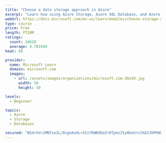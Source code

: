 ```yaml
---
title: "Choose a data storage approach in Azure"
excerpt: "Learn how using Azure Storage, Azure SQL Database, and Azure Cosmos DB - or a combination of them - for your business scenario is the best way to get the most performant solution."
webUrl: https://docs.microsoft.com/en-us/learn/modules/choose-storage-approach-in-azure/
type: course
price: Free
length: PT30M
ratings:
  count: 16620
  average: 4.701504
heat: 68

provider:
  name: Microsoft Learn
  domain: microsoft.com
  images:
    - url: /assets/images/organizations/microsoft.com-50x50.jpg
      width: 50
      height: 50

levels:
  - Beginner

topics:
  - Azure
  - Storage
  - Databases

secured: "BS4+hVc2MNTxa2L/8sgnAsHL+2Sz7KWNXEmZ+8TpmzI5yNheUrslKA2JDPKNkDEWQn/mEbpptI+djo7P91yBh5dB2DCt7C0GXO7o8N8298QgapphDMOoaq6paUu4q6ak1fq7I6jfkzebAFUVdK8ovrOxRqRKpfbYNMqxylgnb8GO3sdi/Axc4wPYbhgWRQ9lJzSpV3Q+HewpI2P+sKzc40zIfzoRD1S8ApfmOghmP2qWKY+fATFPQOdHS09f9gXQxQZotppTdX06+t+HHcLHTfyso0tNNVHHmjmeZlGciEMgt7FNEHz0solcmHFL5kWWIll9OXYxccQ8K16+QrA0MgqJQ4ceiIpj4d8HYB6HT1+h139Nqs9UZQGU1mPZ3A1WNOGKJApb7wCQ5U5Rk/rtV9OIqRNUySsNcSX/BygErL3QivwcdyvI4g2sNaPM5Ttu;Pamx94fYqLCzhZV52N96pg=="
---
```


